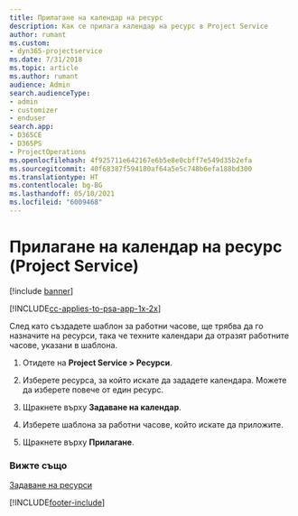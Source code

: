 ```yaml
---
title: Прилагане на календар на ресурс
description: Как се прилага календар на ресурс в Project Service
author: rumant
ms.custom:
- dyn365-projectservice
ms.date: 7/31/2018
ms.topic: article
ms.author: rumant
audience: Admin
search.audienceType:
- admin
- customizer
- enduser
search.app:
- D365CE
- D365PS
- ProjectOperations
ms.openlocfilehash: 4f925711e642167e6b5e8e0cbff7e549d35b2efa
ms.sourcegitcommit: 40f68387f594180af64a5e5c748b6efa188bd300
ms.translationtype: HT
ms.contentlocale: bg-BG
ms.lasthandoff: 05/10/2021
ms.locfileid: "6009468"
---
```

# <a name="apply-a-calendar-to-a-resource-project-service"></a>Прилагане на календар на ресурс (Project Service)

[!include [banner](../includes/psa-now-project-operations.md)]

[!INCLUDE[cc-applies-to-psa-app-1x-2x](../includes/cc-applies-to-psa-app-1x-2x.md)]

След като създадете шаблон за работни часове, ще трябва да го назначите на ресурси, така че техните календари да отразят работните часове, указани в шаблона.  
  
1.  Отидете на **Project Service > Ресурси**.  
  
2.  Изберете ресурса, за който искате да зададете календара. Можете да изберете повече от един ресурс.  
  
3.  Щракнете върху **Задаване на календар**.  
  
4.  Изберете шаблона за работни часове, който искате да приложите.  
  
5.  Щракнете върху **Прилагане**.  
  
### <a name="see-also"></a>Вижте също  
 [Задаване на ресурси](../psa/set-up-resources.md)


[!INCLUDE[footer-include](../includes/footer-banner.md)]